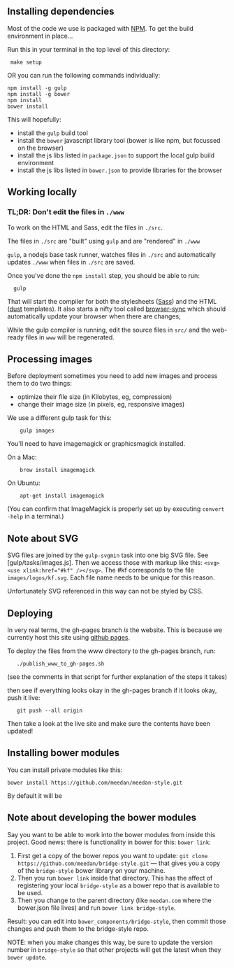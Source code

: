 ## Installing dependencies

Most of the code we use is packaged with [NPM](https://www.npmjs.com/ "npm"). To get the build environment in place...

Run this in your terminal in the top level of this directory:

     make setup

OR you can run the following commands individually:
                
	npm install -g gulp
	npm install -g bower
	npm install
	bower install

This will hopefully:

  * install the `gulp` build tool
  * install the `bower` javascript library tool (bower is like npm, but focussed on the browser)
  * install the js libs listed in `package.json` to support the local gulp build environment
  * install the js libs listed in `bower.json` to provide libraries for the browser

## Working locally

### TL;DR: Don't edit the files in `./www`

To work on the HTML and Sass, edit the files in `./src`.  

The files in `./src` are "built" using `gulp` and are "rendered" in `./www`

`gulp`, a nodejs base task runner, watches files in `./src` and automatically updates `./www` when files in `./src` are saved. 

Once you've done the `npm install` step, you should be able to run:

      gulp

That will start the compiler for both the stylesheets ([Sass](sass-lang.com/)) and the HTML ([dust](http://akdubya.github.io/dustjs/ "dust") templates).  It also starts a nifty tool called [browser-sync](http://www.browsersync.io/) which should automatically update your browser when there are changes;

While the gulp compiler is running, edit the source files in `src/` and the web-ready files in `www` will be regenerated.

## Processing images

Before deployment sometimes you need to add new images and process them to do two things: 

- optimize their file size (in Kilobytes, eg, compression)
- change their image size (in pixels, eg, responsive images)

We use a different gulp task for this: 

        gulp images

You'll need to have imagemagick or graphicsmagick installed. 

On a Mac:

        brew install imagemagick

On Ubuntu: 

        apt-get install imagemagick

(You can confirm that ImageMagick is properly set up by executing `convert -help` in a terminal.)

## Note about SVG

SVG files are joined by the `gulp-svgmin` task into one big SVG file. See [gulp/tasks/images.js]. Then we access those with markup like this: `<svg><use xlink:href="#kf" /></svg>`. The #kf corresponds to the file `images/logos/kf.svg`. Each file name needs to be unique for this reason.

Unfortunately SVG referenced in this way can not be styled by CSS.

## Deploying

In very real terms, the gh-pages branch *is* the website.  This is because we currently host this site using [github pages](https://pages.github.com/). 

To deploy the files from the www directory to the gh-pages branch, run:

```
   ./publish_www_to_gh-pages.sh
```

(see the comments in that script for further explanation of the steps it takes)

then see if everything looks okay in the gh-pages branch
if it looks okay, push it live:

```
   git push --all origin
```

Then take a look at the live site and make sure the contents have been updated!

## Installing bower modules

You can install private modules like this:

`bower install https://github.com/meedan/meedan-style.git`

By default it will be 

## Note about developing the bower modules

Say you want to be able to work into the bower modules from inside this project. Good news: there is functionality in bower for this: `bower link`: 

1. First get a copy of the bower repos you want to update: `git clone https://github.com/meedan/bridge-style.git` — that gives you a copy of the `bridge-style` bower library on your machine. 
2. Then you run `bower link` inside that directory. This has the affect of registering your local `bridge-style` as a bower repo that is available to be used.
3. Then you change to the parent directory (like `meedan.com` where the bower.json file lives) and run `bower link bridge-style`.

Result: you can edit into `bower_components/bridge-style`, then commit those changes and push them to the bridge-style repo. 

NOTE: when you make changes this way, be sure to update the version number in `bridge-style` so that other projects will get the latest when they `bower update`.